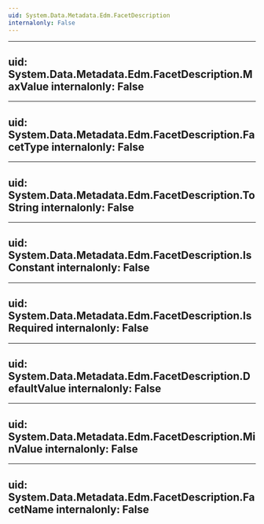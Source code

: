```yaml
---
uid: System.Data.Metadata.Edm.FacetDescription
internalonly: False
---
```


---
uid: System.Data.Metadata.Edm.FacetDescription.MaxValue
internalonly: False
---

---
uid: System.Data.Metadata.Edm.FacetDescription.FacetType
internalonly: False
---

---
uid: System.Data.Metadata.Edm.FacetDescription.ToString
internalonly: False
---

---
uid: System.Data.Metadata.Edm.FacetDescription.IsConstant
internalonly: False
---

---
uid: System.Data.Metadata.Edm.FacetDescription.IsRequired
internalonly: False
---

---
uid: System.Data.Metadata.Edm.FacetDescription.DefaultValue
internalonly: False
---

---
uid: System.Data.Metadata.Edm.FacetDescription.MinValue
internalonly: False
---

---
uid: System.Data.Metadata.Edm.FacetDescription.FacetName
internalonly: False
---
